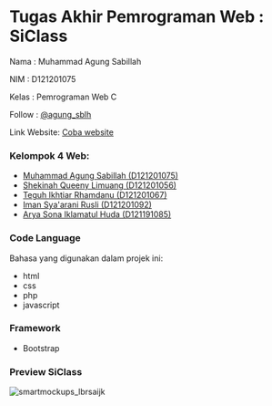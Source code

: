 # Tugas Akhir Pemrograman Web : SiClass

Nama    : Muhammad Agung Sabillah

NIM     : D121201075

Kelas   : Pemrograman Web C

Follow  : [@agung_sblh](https://www.instagram.com/agung_sblh/)

Link Website: [Coba website](https://siclasssi.000webhostapp.com/SiClass/home.php)



### Kelompok 4 Web:
 - [Muhammad Agung Sabillah (D121201075)](https://github.com/agungsblh)
 - [Shekinah Queeny Limuang (D121201056)](https://github.com/shekinahqueeny)
 - [Teguh Ikhtiar Rhamdanu (D121201067)](https://github.com/teguhrh811)
 - [Iman Sya'arani Rusli (D121201092)](https://github.com/Muhiman19)
 - [Arya Sona Iklamatul Huda (D121191085)]()

### Code Language
Bahasa yang digunakan dalam projek ini:

- html
- css
- php
- javascript

### Framework

- Bootstrap 

### Preview SiClass
![smartmockups_lbrsaijk](https://user-images.githubusercontent.com/112092624/208237012-d6280832-094b-4b89-9772-c6531e086c78.jpg)

